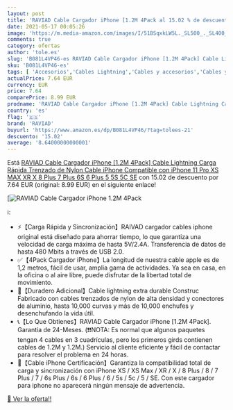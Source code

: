 ```yaml
---
layout: post
title: 'RAVIAD Cable Cargador iPhone [1.2M 4Pack al 15.02 % de descuento'
date: 2021-05-17 00:05:26
image: 'https://m.media-amazon.com/images/I/51BSqxkLW5L._SL500_._SL400_.jpg'
comments: true
category: ofertas
author: 'tole.es'
slug: 'B081L4VP46-es RAVIAD Cable Cargador iPhone [1.2M 4Pack] Cable Lightning...'
sku: 'B081L4VP46-es'
tags: [ 'Accesorios','Cables Lightning','Cables y accesorios','Cables y conectores','Informática','iphone','raviad', ]
actualPrice: 7.64 EUR
currency: EUR
price: 7.64
comparePrice: 8.99 EUR
prodname: 'RAVIAD Cable Cargador iPhone [1.2M 4Pack] Cable Lightning Carga Rápida Trenzado de Nylon Cable iPhone Compatible con iPhone 11 Pro XS MAX XR X 8 Plus 7 Plus 6S 6 Plus 5 5S 5C SE'
country: 'es'
flag: '🇪🇸'
brand: 'RAVIAD'
buyurl: 'https://www.amazon.es/dp/B081L4VP46/?tag=tolees-21'
descuento: '15.02'
average: '8.64000000000001'
---
```


Está [RAVIAD Cable Cargador iPhone [1.2M 4Pack] Cable Lightning Carga Rápida Trenzado de Nylon Cable iPhone Compatible con iPhone 11 Pro XS MAX XR X 8 Plus 7 Plus 6S 6 Plus 5 5S 5C SE](https://www.amazon.es/dp/B081L4VP46/?tag=tolees-21) con 15.02 de descuento por 7.64 EUR (original: 8.99 EUR) en el siguiente enlace!

[![RAVIAD Cable Cargador iPhone [1.2M 4Pack](https://m.media-amazon.com/images/I/51BSqxkLW5L._SL500_._SL400_.jpg)](https://www.amazon.es/dp/B081L4VP46/?tag=tolees-21)

ℹ️:

- ⚡【Carga Rápida y Sincronización】RAIVAD cargador cables iphone original está diseñado para ahorrar tiempo, lo que garantiza una velocidad de carga máxima de hasta 5V/2.4A. Transferencia de datos de hasta 480 Mbits a través de USB 2.0.
- ✅【4Pack Cargador iPhone】La longitud de nuestra cable apple es de 1,2 metros, fácil de usar, amplia gama de actividades. Ya sea en casa, en la oficina o al aire libre, puede disfrutar de la libertad total de movimiento.
- 💪【Duradero Adicional】Cable lightning extra durable Construc Fabricado con cables trenzados de nylon de alta densidad y conectores de aluminio, hasta 10,000 curvas y más de 10,000 enchufes y desenchufando la vida útil.
- 📞【Lo Que Obtienes】RAVIAD Cable Cargador iPhone [1.2M 4Pack]. Garantía de 24-Meses. (❗❗NOTA: Es normal que algunos paquetes tengan 4 cables en 3 cuadrículas, pero los primeros girds contienen cables de 1.2M y 1.2M.) Servicio al cliente eficiente y fácil de contactar para resolver el problema en 24 horas.
- 📱【Cable iPhone Certificación】Garantiza la compatibilidad total de carga y sincronización con iPhone XS / XS Max / XR / X / 8 Plus / 8 / 7 Plus / 7 / 6s Plus / 6s / 6 Plus / 6 / 5s / 5c / 5 / SE. Con este cargador para iphone no aparecerá ningún mensaje de advertencia.

[🛒 Ver la oferta!!](https://www.amazon.es/dp/B081L4VP46/?tag=tolees-21)
